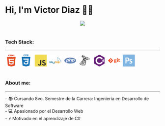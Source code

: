 

 <div id="header" align="left">
      <h1 align="left">Hi, I'm Victor Diaz 👋🏾</h1> 
    </div>
    <div id="banner" align="center">
      <img src="https://i.postimg.cc/1thY9nzV/Mi-Presentacion-2021.png" width="800" />
    </div>
    <br>    
    <div align="left">
      <h3>Tech Stack:</h3>
 <hr style="height:1px;border:none;color:#333;background-color:#333;" />
      <div>
       <img src="https://github.com/devicons/devicon/blob/master/icons/html5/html5-plain-wordmark.svg" title="HTML5" alt="HTML" width="40" height="40" />&nbsp;
       <img src="https://github.com/devicons/devicon/blob/master/icons/css3/css3-plain-wordmark.svg" title="CSS" alt="CSS" width="40" height="40" />&nbsp;
       <img src="https://github.com/devicons/devicon/blob/master/icons/javascript/javascript-original.svg" title="javascript" alt="javascript" width="40" height="40" />&nbsp;
       <img src="https://github.com/devicons/devicon/blob/master/icons/mysql/mysql-original-wordmark.svg" title="mysql" alt="mysql" width="40" height="40" />&nbsp;
       <img src="https://github.com/devicons/devicon/blob/master/icons/php/php-plain.svg" title="HTML5" alt="HTML" width="40" height="40" />&nbsp;
       <img src="https://github.com/devicons/devicon/blob/master/icons/microsoftsqlserver/microsoftsqlserver-plain.svg" title="HTML5" alt="HTML" width="40" height="40" />&nbsp;
       <img src="https://github.com/devicons/devicon/blob/master/icons/csharp/csharp-plain.svg" title="HTML5" alt="HTML" width="40" height="40" />&nbsp;       
       <img src="https://github.com/devicons/devicon/blob/master/icons/git/git-plain-wordmark.svg" title="HTML5" alt="HTML" width="40" height="40" />&nbsp;       
       <img src="https://github.com/devicons/devicon/blob/master/icons/photoshop/photoshop-plain.svg" title="HTML5" alt="HTML" width="40" height="40" />&nbsp;       
      </div>
    </div>
    <br>    
 <div id="header" align="left">
      <h3>About me:</h3> 
 <hr style="height:1px;border:none;color:#333;background-color:#333;" />
 - 📚 Cursando 8vo. Semestre de la Carrera: Ingenieria en Desarrollo de Software <br>
 - 💻 Apasionado por el Desarrollo Web <br>
 - ⚡ Motivado en el aprendizaje de C#
        </div>


<!--
**VMDiazL/VMDiazL** is a ✨ _special_ ✨ repository because its `README.md` (this file) appears on your GitHub profile.

Here are some ideas to get you started:

- 🔭 I’m currently working on ...
- 🌱 I’m currently learning ...
- 👯 I’m looking to collaborate on ...
- 🤔 I’m looking for help with ...
- 💬 Ask me about ...
- 📫 How to reach me: ...
- 😄 Pronouns: ...
- ⚡ Fun fact: ...
-->
